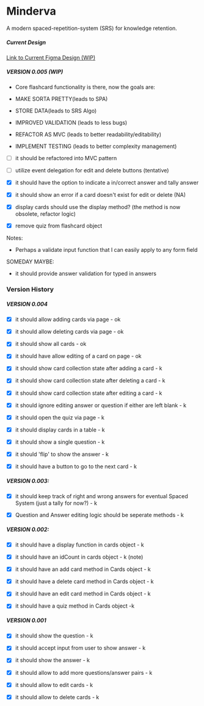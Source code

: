 
# Minderva

A modern spaced-repetition-system (SRS) for knowledge retention.

##### Current Design
[Link to Current Figma Design (WIP)](https://www.figma.com/file/1172J1ZkHdxIk26jtRmoye/minderva?node-id=1%3A2)

##### VERSION 0.005 (WIP)

- Core flashcard functionality is there, now the goals are:

- MAKE SORTA PRETTY(leads to SPA)

- STORE DATA(leads to SRS Algo)

- IMPROVED VALIDATION (leads to less bugs)

- REFACTOR AS MVC (leads to better readability/editability)
- IMPLEMENT TESTING (leads to better complexity management)
  
- [ ] it should be refactored into MVC pattern
- [ ] utilize event delegation for edit and delete buttons (tentative)
- [x] it should have the option to indicate a in/correct answer and tally answer
- [x] it should show an error if a card doesn't exist for edit or delete (NA)
- [x] display cards should use the display method? (the method is now obsolete, refactor logic)
- [x] remove quiz from flashcard object


  

Notes:

- Perhaps a validate input function that I can easily apply to any form field

  

SOMEDAY MAYBE:

- it should provide answer validation for typed in answers
  

### Version History 

##### VERSION 0.004

- [x] it should allow adding cards via page - ok

- [x] it should allow deleting cards via page - ok

- [x] it should show all cards - ok

- [x] it should have allow editing of a card on page - ok

- [x] it should show card collection state after adding a card - k

- [x] it should show card collection state after deleting a card - k

- [x] it should show card collection state after editing a card - k

- [x] it should ignore editing answer or question if either are left blank - k

- [x] it should open the quiz via page - k

- [x] it should display cards in a table - k

- [x] it should show a single question - k

- [x] it should 'flip' to show the answer - k

- [x] it should have a button to go to the next card - k

  

##### VERSION 0.003:

- [x] it should keep track of right and wrong answers for eventual Spaced System (just a tally for now?) - k

- [x] Question and Answer editing logic should be seperate methods - k

  

##### VERSION 0.002:

- [x] it should have a display function in cards object - k

- [x] it should have an idCount in cards object - k (note)

- [x] it should have an add card method in Cards object - k

- [x] it should have a delete card method in Cards object - k

- [x] it should have an edit card method in Cards object - k

- [x] it should have a quiz method in Cards object -k

  

##### VERSION 0.001

- [x] it should show the question - k

- [x] it should accept input from user to show answer - k

- [x] it should show the answer - k

- [x] it should allow to add more questions/answer pairs - k

- [x] it should allow to edit cards - k

- [x] it should allow to delete cards - k